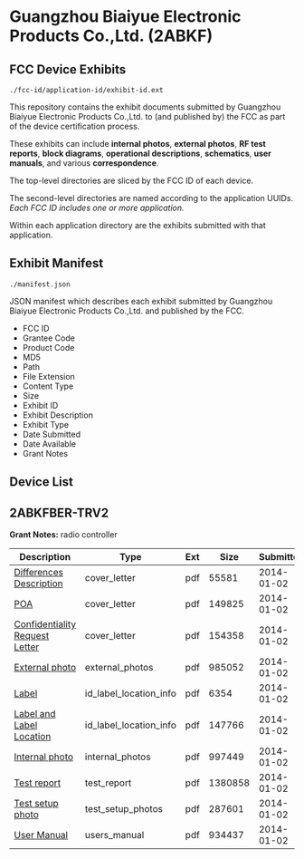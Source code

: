 # Guangzhou Biaiyue Electronic Products Co.,Ltd. (2ABKF)
## FCC Device Exhibits

```
./fcc-id/application-id/exhibit-id.ext
```

This repository contains the exhibit documents submitted by Guangzhou Biaiyue Electronic Products Co.,Ltd. to (and published by) the FCC as part of the device certification process.

These exhibits can include **internal photos**, **external photos**, **RF test reports**, **block diagrams**, **operational descriptions**, **schematics**, **user manuals**, and various **correspondence**.

The top-level directories are sliced by the FCC ID of each device.

The second-level directories are named according to the application UUIDs. *Each FCC ID includes one or more application.*

Within each application directory are the exhibits submitted with that application. 

## Exhibit Manifest

```
./manifest.json
```

JSON manifest which describes each exhibit submitted by Guangzhou Biaiyue Electronic Products Co.,Ltd. and published by the FCC.

- FCC ID
- Grantee Code
- Product Code
- MD5
- Path
- File Extension
- Content Type
- Size
- Exhibit ID
- Exhibit Description
- Exhibit Type
- Date Submitted
- Date Available
- Grant Notes

## Device List
## 2ABKFBER-TRV2
**Grant Notes:** radio controller

| Description | Type | Ext | Size | Submitted | Available |
| ----------- | ---- | --- | ---- | --------- | --------- |
| [Differences Description](2ABKFBER-TRV2/5976f14c94cdeb201d9c7fe9e005b29c/2156344.pdf) | cover_letter | pdf | 55581 | 2014-01-02 | 2014-01-02 |
| [POA](2ABKFBER-TRV2/5976f14c94cdeb201d9c7fe9e005b29c/2156345.pdf) | cover_letter | pdf | 149825 | 2014-01-02 | 2014-01-02 |
| [Confidentiality Request Letter](2ABKFBER-TRV2/5976f14c94cdeb201d9c7fe9e005b29c/2156346.pdf) | cover_letter | pdf | 154358 | 2014-01-02 | 2014-01-02 |
| [External photo](2ABKFBER-TRV2/5976f14c94cdeb201d9c7fe9e005b29c/2156352.pdf) | external_photos | pdf | 985052 | 2014-01-02 | 2014-01-02 |
| [Label](2ABKFBER-TRV2/5976f14c94cdeb201d9c7fe9e005b29c/2156354.pdf) | id_label_location_info | pdf | 6354 | 2014-01-02 | 2014-01-02 |
| [Label and Label Location](2ABKFBER-TRV2/5976f14c94cdeb201d9c7fe9e005b29c/2156355.pdf) | id_label_location_info | pdf | 147766 | 2014-01-02 | 2014-01-02 |
| [Internal photo](2ABKFBER-TRV2/5976f14c94cdeb201d9c7fe9e005b29c/2156353.pdf) | internal_photos | pdf | 997449 | 2014-01-02 | 2014-01-02 |
| [Test report](2ABKFBER-TRV2/5976f14c94cdeb201d9c7fe9e005b29c/2156350.pdf) | test_report | pdf | 1380858 | 2014-01-02 | 2014-01-02 |
| [Test setup photo](2ABKFBER-TRV2/5976f14c94cdeb201d9c7fe9e005b29c/2156351.pdf) | test_setup_photos | pdf | 287601 | 2014-01-02 | 2014-01-02 |
| [User Manual](2ABKFBER-TRV2/5976f14c94cdeb201d9c7fe9e005b29c/2156356.pdf) | users_manual | pdf | 934437 | 2014-01-02 | 2014-01-02 |
